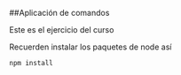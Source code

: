 ##Aplicación de comandos

Este es el ejercicio del curso

Recuerden instalar los paquetes de node así

```
npm install
```
